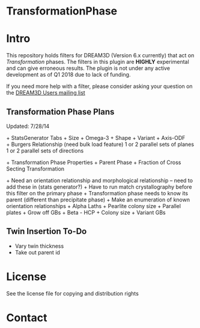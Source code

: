 TransformationPhase
===================

# Intro #

This repository holds filters for DREAM3D (Version 6.x currently) that act on _Transformation_ phases. The filters in this plugin are **HIGHLY** experimental and can give erroneous results. The plugin is not under any active development as of Q1 2018 due to lack of funding.

If you need more help with a filter, please consider asking your question on the [DREAM3D Users mailing list](https://groups.google.com/forum/?hl=en#!forum/dream3d-users)

## Transformation Phase Plans ##

Updated: 7/28/14

+ StatsGenerator Tabs
+ Size
+ Omega-3
+ Shape
+ Variant
+ Axis-ODF
+ Burgers Relationship (need bulk load feature)
	1 or 2 parallel sets of planes
	1 or 2 parallel sets of directions

+ Transformation Phase Properties
+ Parent Phase
+ Fraction of Cross Secting Transformation

+ Need an orientation relationship and morphological relationship – need to add these in (stats generator?)
+ Have to run match crystallography before this filter on the primary phase
+ Transformation phase needs to know its parent (different than precipitate phase)
+ Make an enumeration of known orientation relationships
	+ Alpha Laths
	+ Pearlite colony size
	+ Parallel plates
	+ Grow off GBs
	+ Beta - HCP
	+ Colony size
	+ Variant GBs


## Twin Insertion To-Do ##

+ Vary twin thickness
+ Take out parent id

# License #

See the license file for copying and distribution rights

# Contact #



